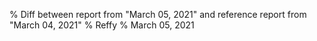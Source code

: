 % Diff between report from "March 05, 2021" and reference report from "March 04, 2021"
% Reffy
% March 05, 2021

